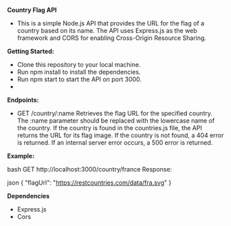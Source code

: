 **Country Flag API**

- This is a simple Node.js API that provides the URL for the flag of a country based on its name. The API uses Express.js as the web framework and CORS for enabling Cross-Origin Resource Sharing.

**Getting Started:**

- Clone this repository to your local machine.
- Run npm install to install the dependencies.
- Run npm start to start the API on port 3000.
- 
**Endpoints:**

- GET /country/:name
Retrieves the flag URL for the specified country. The :name parameter should be replaced with the lowercase name of the country. If the country is found in the countries.js file, the API returns the URL for its flag image. If the country is not found, a 404 error is returned. If an internal server error occurs, a 500 error is returned.

**Example:**

bash
GET http://localhost:3000/country/france
Response:

json
{
  "flagUrl": "https://restcountries.com/data/fra.svg"
}

**Dependencies**

- Express.js
- Cors
